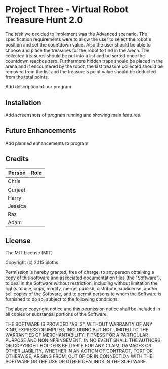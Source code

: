 # Project Three - Virtual Robot Treasure Hunt 2.0
The task we decided to implement was the Advanced scenario. The specification requirements were to allow the user to select the robot's position and set the countdown value. Also the user should be able to choose and place the treasures for the robot to find in the arena. The collected treasures should be put into a list and be sorted once the countdown reaches zero. Furthermore hidden traps should be placed in the arena and if encountered by the robot, the last treasure collected should be removed from the list and the treasure's point value should be deducted from the total points.

Add description of our program 

## Installation
 
Add screenshots of program running and showing main features
 
## Future Enhancements
 
Add planned enhancements to program
 
## Credits
 
| Person        | Role                   |
| ------------- |:----------------------:|
| Chris         |                        |
| Gurjeet       |                        |
| Harry         |                        |
| Jessica       |                        |
| Raz           |                        |
| Adam          |                        |


## License
 
The MIT License (MIT)

Copyright (c) 2015 Sloths

Permission is hereby granted, free of charge, to any person obtaining a copy
of this software and associated documentation files (the "Software"), to deal
in the Software without restriction, including without limitation the rights
to use, copy, modify, merge, publish, distribute, sublicense, and/or sell
copies of the Software, and to permit persons to whom the Software is
furnished to do so, subject to the following conditions:

The above copyright notice and this permission notice shall be included in all
copies or substantial portions of the Software.

THE SOFTWARE IS PROVIDED "AS IS", WITHOUT WARRANTY OF ANY KIND, EXPRESS OR
IMPLIED, INCLUDING BUT NOT LIMITED TO THE WARRANTIES OF MERCHANTABILITY,
FITNESS FOR A PARTICULAR PURPOSE AND NONINFRINGEMENT. IN NO EVENT SHALL THE
AUTHORS OR COPYRIGHT HOLDERS BE LIABLE FOR ANY CLAIM, DAMAGES OR OTHER
LIABILITY, WHETHER IN AN ACTION OF CONTRACT, TORT OR OTHERWISE, ARISING FROM,
OUT OF OR IN CONNECTION WITH THE SOFTWARE OR THE USE OR OTHER DEALINGS IN THE
SOFTWARE.
